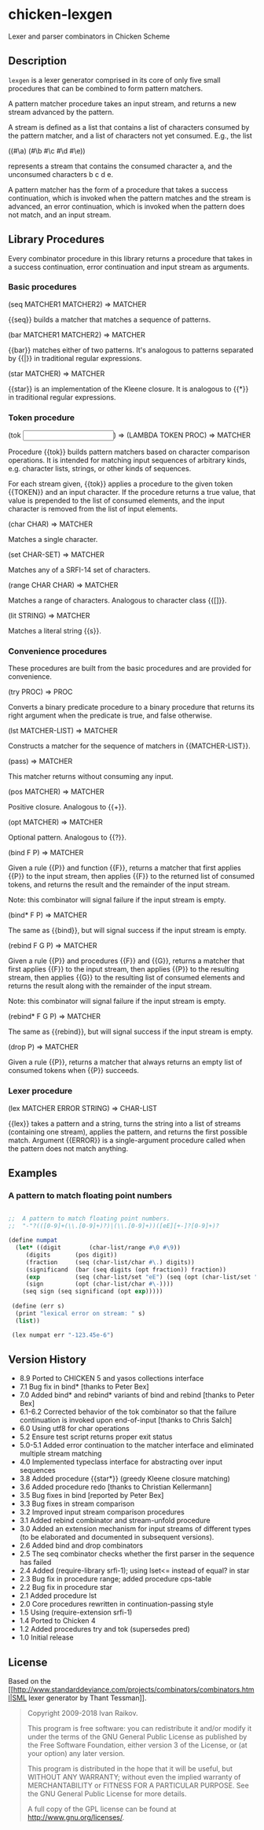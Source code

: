 # chicken-lexgen
Lexer and parser combinators in Chicken Scheme

## Description

`lexgen` is a lexer generator comprised in its core of only five
small procedures that can be combined to form pattern matchers.

A pattern matcher procedure takes an input stream, and returns a new
stream advanced by the pattern.

A stream is defined as a list that contains a list of characters
consumed by the pattern matcher, and a list of characters not yet
consumed. E.g., the list

  ((#\a) (#\b #\c #\d #\e))

represents a stream that contains the consumed character a, and the
unconsumed characters b c d e.

A pattern matcher has the form of a procedure that takes a success
continuation, which is invoked when the pattern matches and the stream
is advanced, an error continuation, which is invoked when the pattern
does not match, and an input stream.

## Library Procedures

Every combinator procedure in this library returns a procedure that
takes in a success continuation, error continuation and input stream
as arguments.

### Basic procedures

<procedure>(seq MATCHER1 MATCHER2) => MATCHER</procedure>

{{seq}} builds a matcher that matches a sequence of patterns. 

<procedure>(bar MATCHER1 MATCHER2) => MATCHER</procedure>

{{bar}} matches either of two patterns. It's analogous to patterns
separated by {{|}} in traditional regular expressions.

<procedure>(star MATCHER) => MATCHER</procedure>

{{star}} is an implementation of the Kleene closure. It is analogous
to {{*}} in traditional regular expressions.

### Token procedure

<procedure>(tok <Input>) => (LAMBDA TOKEN PROC) => MATCHER</procedure>

Procedure {{tok}} builds pattern matchers based on character
comparison operations. It is intended for matching input sequences of
arbitrary kinds, e.g. character lists, strings, or other kinds of
sequences.

For each stream given, {{tok}} applies a procedure to the given token
{{TOKEN}} and an input character. If the procedure returns a true
value, that value is prepended to the list of consumed elements, and
the input character is removed from the list of input elements.


<procedure>(char CHAR) => MATCHER</procedure>

Matches a single character.

<procedure>(set CHAR-SET) => MATCHER</procedure>

Matches any of a SRFI-14 set of characters. 

<procedure>(range CHAR CHAR) => MATCHER</procedure>

Matches a range of characters. Analogous to character class {{[]}}.

<procedure>(lit STRING) => MATCHER</procedure>

Matches a literal string {{s}}.

### Convenience procedures

These procedures are built from the basic procedures and are provided
for convenience.

<procedure>(try PROC) => PROC</procedure>

Converts a binary predicate procedure to a binary procedure that
returns its right argument when the predicate is true, and false
otherwise.

<procedure>(lst MATCHER-LIST) => MATCHER</procedure>

Constructs a matcher for the sequence of matchers in {{MATCHER-LIST}}.

<procedure>(pass) => MATCHER</procedure>

This matcher returns without consuming any input.

<procedure>(pos MATCHER) => MATCHER</procedure>

Positive closure. Analogous to {{+}}.

<procedure>(opt MATCHER) => MATCHER</procedure>

Optional pattern. Analogous to {{?}}.

<procedure>(bind F P) => MATCHER</procedure>

Given a rule {{P}} and function {{F}}, returns a matcher that first
applies {{P}} to the input stream, then applies {{F}} to the returned
list of consumed tokens, and returns the result and the remainder of
the input stream.

Note: this combinator will signal failure if the input stream is
empty.

<procedure>(bind* F P) => MATCHER</procedure>

The same as {{bind}}, but will signal success if the input stream is
empty.

<procedure>(rebind F G P) => MATCHER</procedure>

Given a rule {{P}} and procedures {{F}} and {{G}}, returns a matcher
that first applies {{F}} to the input stream, then applies {{P}} to
the resulting stream, then applies {{G}} to the resulting list of
consumed elements and returns the result along with the remainder of
the input stream.

Note: this combinator will signal failure if the input stream is
empty.

<procedure>(rebind* F G P) => MATCHER</procedure>

The same as {{rebind}}, but will signal success if the input stream is
empty.

<procedure>(drop P) => MATCHER</procedure>

Given a rule {{P}}, returns a matcher that always returns an empty
list of consumed tokens when {{P}} succeeds.

### Lexer procedure

<procedure>(lex MATCHER ERROR STRING) => CHAR-LIST</procedure>

{{lex}} takes a pattern and a string, turns the string into a list of
streams (containing one stream), applies the pattern, and returns the
first possible match. Argument {{ERROR}} is a single-argument
procedure called when the pattern does not match anything.

## Examples

### A pattern to match floating point numbers

```scheme

;;  A pattern to match floating point numbers. 
;;  "-"?(([0-9]+(\\.[0-9]+)?)|(\\.[0-9]+))([eE][+-]?[0-9]+)? 

(define numpat
  (let* ((digit        (char-list/range #\0 #\9))
	 (digits       (pos digit))
	 (fraction     (seq (char-list/char #\.) digits))
	 (significand  (bar (seq digits (opt fraction)) fraction))
	 (exp          (seq (char-list/set "eE") (seq (opt (char-list/set "+-")) digits)))
	 (sign         (opt (char-list/char #\-))))
    (seq sign (seq significand (opt exp)))))
 
 (define (err s)
  (print "lexical error on stream: " s)
  (list))

 (lex numpat err "-123.45e-6")
```

## Version History

* 8.9 Ported to CHICKEN 5 and yasos collections interface
* 7.1 Bug fix in bind*  [thanks to Peter Bex]
* 7.0 Added bind* and rebind* variants of bind and rebind [thanks to Peter Bex]
* 6.1-6.2 Corrected behavior of the tok combinator so that the failure continuation is invoked upon end-of-input [thanks to Chris Salch]
* 6.0 Using utf8 for char operations
* 5.2 Ensure test script returns proper exit status
* 5.0-5.1 Added error continuation to the matcher interface and eliminated multiple stream matching
* 4.0 Implemented typeclass interface for abstracting over input sequences
* 3.8 Added procedure {{star*}} (greedy Kleene closure matching)
* 3.6 Added procedure redo [thanks to Christian Kellermann]
* 3.5 Bug fixes in bind [reported by Peter Bex]
* 3.3 Bug fixes in stream comparison
* 3.2 Improved input stream comparison procedures
* 3.1 Added rebind combinator and stream-unfold procedure 
* 3.0 Added an extension mechanism for input streams of different
  types (to be elaborated and documented in subsequent versions).
* 2.6 Added bind and drop combinators
* 2.5 The seq combinator checks whether the first parser in the sequence has failed
* 2.4 Added (require-library srfi-1); using lset<= instead of equal? in star
* 2.3 Bug fix in procedure range; added procedure cps-table
* 2.2 Bug fix in procedure star
* 2.1 Added procedure lst
* 2.0 Core procedures rewritten in continuation-passing style
* 1.5 Using (require-extension srfi-1)
* 1.4 Ported to Chicken 4
* 1.2 Added procedures try and tok (supersedes pred)
* 1.0 Initial release

## License

Based on the [[http://www.standarddeviance.com/projects/combinators/combinators.html|SML lexer generator by Thant Tessman]].
>
>  Copyright 2009-2018 Ivan Raikov.
> 
> 
>  This program is free software: you can redistribute it and/or modify
>  it under the terms of the GNU General Public License as published by
>  the Free Software Foundation, either version 3 of the License, or
>  (at your option) any later version.
> 
>  This program is distributed in the hope that it will be useful, but
>  WITHOUT ANY WARRANTY; without even the implied warranty of
>  MERCHANTABILITY or FITNESS FOR A PARTICULAR PURPOSE.  See the GNU
>  General Public License for more details.
> 
>  A full copy of the GPL license can be found at
>  <http://www.gnu.org/licenses/>.
>
